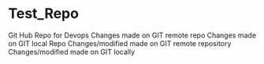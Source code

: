 # Test_Repo
Git Hub Repo for Devops
Changes made on GIT remote repo
Changes made on GIT local Repo
Changes/modified made on GIT remote repository
Changes/modified made on GIT locally